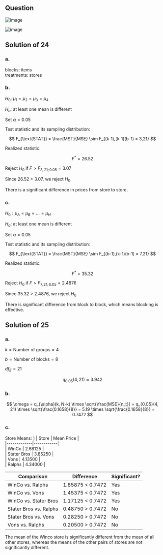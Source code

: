 ## Question

![image](https://github.com/user-attachments/assets/f7d04aa7-228d-4f63-88e1-610316fd3536)

![image](https://github.com/user-attachments/assets/56f360cc-e557-4d2b-ace2-f40d253ede26)

## Solution of 24

### a.
  
blocks: items  
treatments: stores  
  
### b.
$H_0$: $\mu_1 = \mu_2 = \mu_3 = \mu_4 \quad \quad$

$H_a$: at least one mean is different

Set $\alpha = 0.05$  
  
Test statistic and its sampling distribution:

$$
F_{\text{STAT}} = \frac{MST}{MSE} \sim F_{(k-1),(k-1)(b-1) = 3,21}
$$

Realized statistic:

$$
F^* = 26.52
$$

Reject $H_0$ if $F>F_{3,21;0.05} = 3.07$
  
Since 26.52 > 3.07, we reject $H_0$.

There is a significant difference in prices from store to store.

### c.

$H_0: \mu_A = \mu_B = ... = \mu_H \quad \quad$

$H_a$: at least one mean is different

Set $\alpha = 0.05$ 
  
Test statistic and its sampling distribution:

$$
F_{\text{STAT}} = \frac{MST}{MSE} \sim F_{(b-1),(k-1)(b-1) = 7,21}
$$

Realized statistic:

$$
F^* = 35.32
$$

Reject $H_0$ if $F>F_{7,21;0.05} = 2.4876$

Since 35.32 > 2.4876, we reject $H_0$.
  
There is significant difference from block to block, which means blocking is effective.

## Solution of 25

### a.

$k = \text{Number of groups} = 4$

$b = \text{Number of blocks} = 8$

$df_E = 21$

$$
q_{0.05}(4,21) \approx 3.942
$$

### b.

$$
\omega = q_{\alpha}(k, N-k) \times \sqrt{\frac{MSE}{n_t}} = q_{0.05}(4, 21) \times \sqrt{\frac{0.1658}{8}} = 5.19 \times \sqrt{\frac{0.1658}{8}} = 0.7472
$$

### c.

Store Means:  ) 
| Store       | Mean Price |  
|-------------|------------|  
| WinCo       | 2.68125    |  
| Stater Bros | 3.85250    |  
| Vons        | 4.13500    |  
| Ralphs      | 4.34000    |  

| Comparison               | Difference         | Significant? |  
|--------------------------|--------------------|--------------|  
| WinCo vs. Ralphs         | 1.65875 < 0.7472   | Yes          |  
| WinCo vs. Vons           | 1.45375 < 0.7472   | Yes          |  
| WinCo vs. Stater Bros    | 1.17125 < 0.7472   | Yes          |  
| Stater Bros vs. Ralphs   | 0.48750 > 0.7472   | No           |  
| Stater Bros vs. Vons     | 0.28250 > 0.7472   | No           |  
| Vons vs. Ralphs          | 0.20500 > 0.7472   | No           |  

The mean of the Winco store is significantly different from the mean of all other stores, whereas the means of the other pairs of stores are not significantly different.
